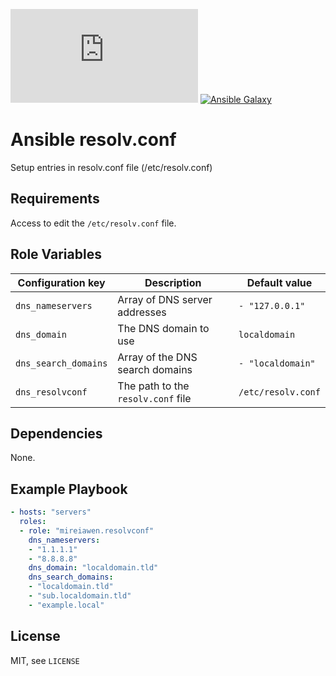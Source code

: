 ![Build Status](https://img.shields.io/gitlab/pipeline-status/mireiawenrose/ansible-roles/resolv.conf?branch=master&style=plastic) [![Ansible Galaxy](https://img.shields.io/badge/Ansible%20Galaxy-mireiawen.resolvconf-blueviolet?style=plastic)](https://galaxy.ansible.com/mireiawen/resolvconf)

# Ansible resolv.conf

Setup entries in resolv.conf file (/etc/resolv.conf)


## Requirements

Access to edit the `/etc/resolv.conf` file.

## Role Variables

 Configuration key    | Description                        | Default value               
----------------------|------------------------------------|----------------------
 `dns_nameservers`    | Array of DNS server addresses      | ```- "127.0.0.1"```
 `dns_domain`         | The DNS domain to use              | `localdomain`
 `dns_search_domains` | Array of the DNS search domains    | ```- "localdomain"```
 `dns_resolvconf`     | The path to the `resolv.conf` file | `/etc/resolv.conf`

## Dependencies

None.

## Example Playbook

```yaml
- hosts: "servers"
  roles:
  - role: "mireiawen.resolvconf"
    dns_nameservers:
    - "1.1.1.1"
    - "8.8.8.8"
    dns_domain: "localdomain.tld"
    dns_search_domains:
    - "localdomain.tld"
    - "sub.localdomain.tld"
    - "example.local"
```

## License
MIT, see `LICENSE`
